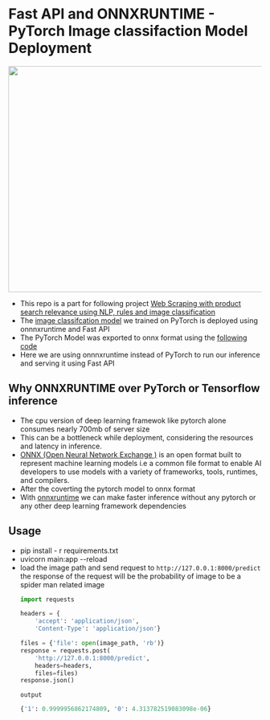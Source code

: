 # Fast API and ONNXRUNTIME - PyTorch Image classifaction Model Deployment

<p align="center">
  <img width="800" height="450" src="https://user-images.githubusercontent.com/78400305/226119180-ba850e99-5e54-4716-85d9-1eb11805b7ab.png">
</p>

- This repo is a part for following project 
[Web Scraping with product search relevance using NLP, rules and image classification](https://github.com/jithinanievarghese/product-search-relevance/blob/main/README.md)
- The [image classifcation model](https://github.com/jithinanievarghese/image_classification_pytorch) we trained on PyTorch is deployed using onnnxruntime and Fast API
- The PyTorch Model was exported to onnx format using the [following code](https://github.com/jithinanievarghese/export_model_to_onnx)
- Here we are using onnnxruntime instead of PyTorch to run our inference and serving it using Fast API

## Why  ONNXRUNTIME over PyTorch or Tensorflow inference

- The cpu version of deep learning framewok like pytorch alone consumes nearly 700mb of server size
- This can be a bottleneck while deployment, considering the resources and latency in inference.
- [ONNX (Open Neural Network Exchange )](https://onnx.ai/) is an open format built to represent machine learning models  i.e a common file format to enable AI developers to use models with a variety of frameworks, tools, runtimes, and compilers.
- After the coverting the pytorch model to onnx format
- With [onnxruntime](https://onnxruntime.ai/docs/get-started/with-python.html) we can make faster inference without any pytorch or any other deep learning framework dependencies 

## Usage
- pip install - r  requirements.txt
- uvicorn main:app --reload
- load the image path and send request to `http://127.0.0.1:8000/predict`  
  the response of the request will be the probability of image to be a spider man related image
  ```python
  import requests

  headers = {
      'accept': 'application/json',
      'Content-Type': 'application/json'}

  files = {'file': open(image_path, 'rb')}
  response = requests.post(
      'http://127.0.0.1:8000/predict', 
      headers=headers, 
      files=files)
  response.json()
  ```
  `output`
  ```python
  {'1': 0.9999956862174809, '0': 4.313782519083098e-06}
  ```
